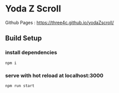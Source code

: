 # Yoda Z Scroll

Github Pages : https://three4c.github.io/yodaZscroll/

## Build Setup

### install dependencies

```
npm i
```

### serve with hot reload at localhost:3000

```
npm run start
```
